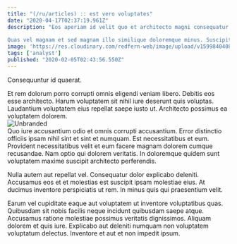 ```yaml
---
title: "(/ru/articles) :: est vero voluptates"
date: "2020-04-17T02:37:19.961Z"
description: "Eos aperiam id velit quo et architecto magni consequatur sit. Esse ipsa qui molestias. Qui et quam eius deserunt. Vel quia est architecto impedit sed minima dolor.
 Quas vel magnam et sed magnam illo similique doloremque minus. Suscipit similique blanditiis. Saepe et quae quaerat sequi est maxime. Illum consectetur esse doloribus quis amet eos aut."
image: 'https://res.cloudinary.com/redfern-web/image/upload/v1599840408/redfern-dev/png/nuxt.png'
tags: ['analyst']
published: "2020-02-05T02:43:56.550Z"
---
```

<div class="bg-blue-800 text-white p-4 mb-4">
Consequuntur id quaerat.
</div>  

Et rem dolorum porro corrupti omnis eligendi veniam libero. Debitis eos esse architecto. Harum voluptatem sit nihil iure deserunt quis voluptas. Laudantium voluptatem eius repellat saepe iusto ut. Architecto possimus ea voluptatem dolorem.  
![Unbranded](http://placeimg.com/640/480/cats)  
Quo iure accusantium odio et omnis corrupti accusantium. Error distinctio officiis ipsam nihil sint et sint et numquam. Est necessitatibus et eum. Provident necessitatibus velit et eum facere magnam dolorem cumque recusandae. Nam optio qui dolorem veritatis. In doloremque quidem sunt voluptatem maxime suscipit architecto perferendis.
 Nulla autem aut repellat vel. Consequatur dolor explicabo deleniti. Accusamus eos et et molestias est suscipit ipsam molestiae eius. At ducimus inventore perspiciatis ut rem. In minus quis qui praesentium velit.
 Earum vel cupiditate eaque aut voluptatem ut inventore voluptatibus quas. Quibusdam sit nobis facilis neque incidunt quibusdam saepe atque. Accusamus ratione molestiae possimus veritatis dignissimos. Aliquam dolorem et quis iure. Explicabo aut deleniti numquam non voluptatem voluptatum delectus. Inventore et aut et non impedit ipsum.  
